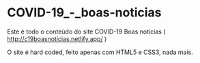 # COVID-19_-_boas-noticias

Este é todo o conteúdo do site COVID-19 Boas notícias ( http://c19boasnoticias.netlify.app/ )

O site é hard coded, feito apenas com HTML5 e CSS3, nada mais.
